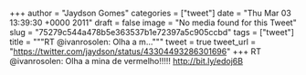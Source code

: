 
+++
author = "Jaydson Gomes"
categories = ["tweet"]
date = "Thu Mar 03 13:39:30 +0000 2011"
draft = false
image = "No media found for this Tweet"
slug = "75279c544a478b5e363537b1e72397a5c905ccbd"
tags = ["tweet"]
title = """RT @ivanrosolen: Olha a m..."""
tweet = true
tweet_url = "https://twitter.com/jaydson/status/43304493286301696"
+++
RT @ivanrosolen: Olha a mina de vermelho!!!!! http://bit.ly/edoj6B
